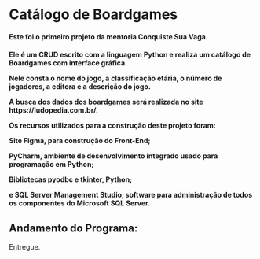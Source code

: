 # Catálogo de Boardgames

<h4 align="left">Este foi o primeiro projeto da mentoria Conquiste Sua Vaga.</p>
<h4 align="left">Ele é um CRUD escrito com a linguagem Python e realiza um catálogo de Boardgames com interface gráfica.</p>
Nele consta o nome do jogo, a classificação etária, o número de jogadores, a editora e a descrição do jogo.</p>
A busca dos dados dos boardgames será realizada no site https://ludopedia.com.br/.</p>
Os recursos utilizados para a construção deste projeto foram: </p>
Site Figma, para construção do Front-End;</p>
PyCharm, ambiente de desenvolvimento integrado usado para programação em Python; </p>
Bibliotecas pyodbc e tkinter, Python;</p>
e SQL Server Management Studio, software para administração de todos os componentes do Microsoft SQL Server.</p>
</h4>

## Andamento do Programa:
Entregue.
